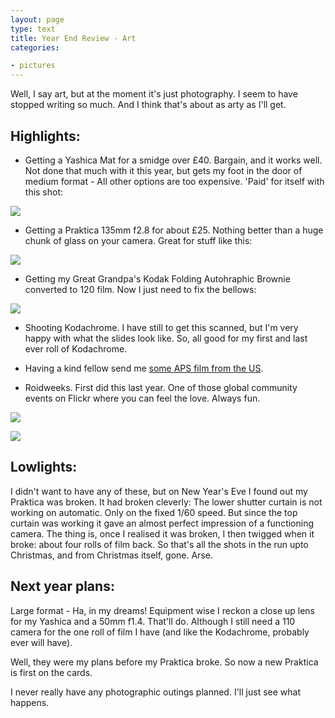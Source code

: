 ```yaml
---
layout: page
type: text
title: Year End Review - Art
categories: 

- pictures
---
```

Well, I say art, but at the moment it's just photography. I seem to have stopped writing so much. And I think that's about as arty as I'll get.  

## Highlights:

* Getting a Yashica Mat for a smidge over £40. Bargain, and it works well. Not done that much with it this year, but gets my foot in the door of medium format - All other options are too expensive. 'Paid' for itself with this shot:

<a href="http://www.flickr.com/photos/i-5-m/4008993519/"><img src="http://farm3.static.flickr.com/2490/4008993519_4e30aca855_m.jpg"></a>

* Getting a Praktica 135mm f2.8 for about £25. Nothing better than a huge chunk of glass on your camera. Great for stuff like this:

<a href="http://www.flickr.com/photos/i-5-m/3933051151/"><img src="http://farm3.static.flickr.com/2630/3933051151_680df0b4d4_m.jpg"></a> 

* Getting my Great Grandpa's Kodak Folding Autohraphic Brownie converted to 120 film. Now I just need to fix the bellows:

<a href="http://www.flickr.com/photos/i-5-m/3624892594/"><img src="http://farm4.static.flickr.com/3416/3624892594_6a97feb2c3_m.jpg"></a>

* Shooting Kodachrome. I have still to get this scanned, but I'm very happy with what the slides look like. So, all good for my first and last ever roll of Kodachrome.

* Having a kind fellow send me [some APS film from the US](http://atomicules.co.uk/2009/11/18/completely-forgot-to-write-a-about-this-but-its.html).   

* Roidweeks. First did this last year. One of those global community events on Flickr where you can feel the love.  Always fun.

<a href="http://www.flickr.com/photos/i-5-m/3501529124/"><img src="http://farm4.static.flickr.com/3359/3501529124_bf78333407_m.jpg"></a>

<a href="http://www.flickr.com/photos/i-5-m/4075590451/"><img src="http://farm3.static.flickr.com/2694/4075590451_2b065d7942_m.jpg"></a>

## Lowlights:

I didn't want to have any of these, but on New Year's Eve I found out my Praktica was broken. It had broken cleverly: The lower shutter curtain is not working on automatic. Only on the fixed 1/60 speed. But since the top curtain was working it gave an almost perfect impression of a functioning camera. The thing is, once I realised it was broken, I then twigged when it broke: about four rolls of film back. So that's all the shots in the run upto Christmas, and from Christmas itself, gone. Arse. 

## Next year plans:

Large format - Ha, in my dreams!
Equipment wise I reckon a close up lens for my Yashica and a 50mm f1.4. That'll do. Although I still need a 110 camera for the one roll of film I have (and like the Kodachrome, probably ever will have).

Well, they were my plans before my Praktica broke. So now a new Praktica is first on the cards. 

I never really have any photographic outings planned. I'll just see what happens.  
